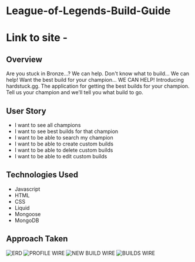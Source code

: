 # League-of-Legends-Build-Guide

# Link to site - 

## Overview
Are you stuck in Bronze...? We can help. Don't know what to build... We can help! Want the best build for your champion... WE CAN HELP!
Introducing hardstuck.gg. The application for getting the best builds for your champion. Tell us your champion and we'll tell you what build to go. 

## User Story
- I want to see all champions
- I want to see best builds for that champion
- I want to be able to search my champion
- I want to be able to create custom builds
- I want to be able to delete custom builds
- I want to be able to edit custom builds
## Technologies Used
- Javascript
- HTML
- CSS
- Liquid
- Mongoose
- MongoDB

## Approach Taken
![ERD](https://user-images.githubusercontent.com/104323108/173128909-b9d3dad5-254d-470b-860e-9fa802290481.png)
![PROFILE WIRE](https://user-images.githubusercontent.com/104323108/173150289-e8f83d9c-ab45-4153-9aac-f5a4b32a1219.png)
![NEW BUILD WIRE](https://user-images.githubusercontent.com/104323108/173150298-9fa5010a-30f2-41e5-90d7-1f653b26b60f.png)
![BUILDS WIRE](https://user-images.githubusercontent.com/104323108/173150307-5e20a274-821a-4197-aed4-fb07595a17b4.png)
